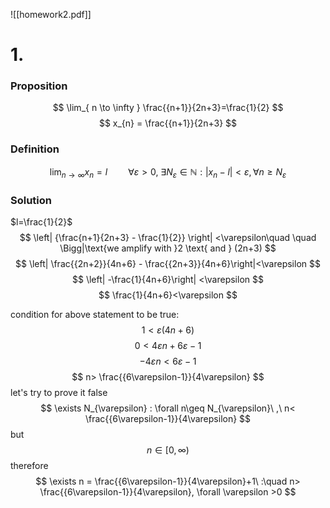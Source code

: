 ![[homework2.pdf]]

# 1.
### Proposition
$$
\lim_{ n \to \infty } \frac{{n+1}}{2n+3}=\frac{1}{2}
$$
$$
x_{n} = \frac{{n+1}}{2n+3}
$$

### Definition
$$
\lim_{  n \to \infty } x_{n} = l \quad\quad \forall \varepsilon > 0 ,\ \exists N_{\varepsilon} \in \mathbb{N} : |x_{n} - l| < \varepsilon, \forall n \geq N_{\varepsilon}
$$

### Solution
$l=\frac{1}{2}$
$$
\left| {\frac{n+1}{2n+3} - \frac{1}{2}} \right| <\varepsilon\quad \quad \Bigg|\text{we amplify with }2 \text{ and } (2n+3)
$$
$$
\left| \frac{{2n+2}}{4n+6} - \frac{{2n+3}}{4n+6}\right|<\varepsilon
$$
$$
\left| -\frac{1}{4n+6}\right| <\varepsilon
$$
$$
\frac{1}{4n+6}<\varepsilon
$$


condition for above statement to be true:
$$
1 < \varepsilon(4n+6)
$$
$$
0< 4\varepsilon n +6\varepsilon -1
$$
$$
-4\varepsilon n<6\varepsilon-1
$$
$$
n> \frac{{6\varepsilon-1}}{4\varepsilon}
$$
let's try to prove it false
$$
\exists N_{\varepsilon} : \forall n\geq N_{\varepsilon}\ ,\ n< \frac{{6\varepsilon-1}}{4\varepsilon}
$$
but
$$
n \in [0, \infty)
$$
therefore
$$
\exists n = \frac{{6\varepsilon-1}}{4\varepsilon}+1\ :\quad n> \frac{{6\varepsilon-1}}{4\varepsilon}, \forall \varepsilon >0
$$

